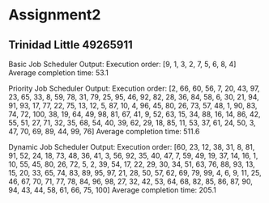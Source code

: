 ﻿# Assignment2
## Trinidad Little 49265911

Basic Job Scheduler Output:
Execution order: [9, 1, 3, 2, 7, 5, 6, 8, 4]
Average completion time: 53.1

Priority Job Scheduler Output:
Execution order: [2, 66, 60, 56, 7, 20, 43, 97, 23, 65, 33, 8, 59, 78, 31, 79, 25, 95, 46, 92, 82, 28, 36, 84, 58, 6, 30, 21, 94, 91, 93, 17, 77, 22, 75, 13, 12, 5, 87, 10, 4, 96, 45, 80, 26, 73, 57, 48, 1, 90, 83, 74, 72, 100, 38, 19, 64, 49, 98, 81, 67, 41, 9, 52, 63, 15, 34, 88, 16, 14, 86, 42, 55, 51, 27, 71, 32, 35, 68, 54, 40, 39, 62, 29, 18, 85, 11, 53, 37, 61, 24, 50, 3, 47, 70, 69, 89, 44, 99, 76]
Average completion time: 511.6

Dynamic Job Scheduler Output:
Execution order: [60, 23, 12, 38, 31, 8, 81, 91, 52, 24, 18, 73, 48, 36, 41, 3, 56, 92, 35, 40, 47, 7, 59, 49, 19, 37, 14, 16, 1, 10, 55, 45, 80, 26, 72, 5, 2, 39, 54, 17, 22, 29, 30, 34, 51, 63, 76, 88, 93, 13, 15, 20, 33, 65, 74, 83, 89, 95, 97, 21, 28, 50, 57, 62, 69, 79, 99, 4, 6, 9, 11, 25, 46, 67, 70, 71, 77, 78, 84, 96, 98, 27, 32, 42, 53, 64, 68, 82, 85, 86, 87, 90, 94, 43, 44, 58, 61, 66, 75, 100]
Average completion time: 205.1

